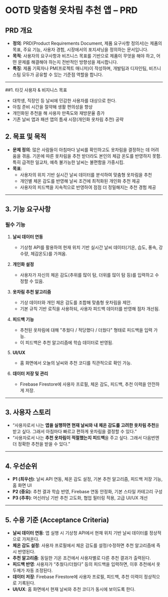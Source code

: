 # OOTD 맞춤형 옷차림 추천 앱 – PRD

## PRD 개요
- **정의**: PRD(Product Requirements Document, 제품 요구사항 정의서)는 제품의 목표, 주요 기능, 사용자 경험, 시장에서의 포지셔닝을 정의하는 문서입니다.  
- **목적**: 사용자의 요구사항과 비즈니스 목표를 기반으로 제품이 무엇을 해야 하고, 어떤 문제를 해결해야 하는지 전반적인 방향성을 제시합니다.  
- **특징**: 제품 기획자나 PM(프로젝트 매니저)이 작성하며, 개발팀과 디자인팀, 비즈니스팀 모두가 공유할 수 있는 기준점 역할을 합니다.

---
##1. 타깃 사용자 & 비지니스 목표
-	대학생, 직장인 등 날씨에 민감한 사용자를 대상으로 한다.
-	아침 준비 시간을 절약해 생활 편의성을 향상
-	개인화된 추천을 해 사용자 만족도와 재방문율 증가
-	기존 날씨 앱과 패션 앱의 틈새 시장(개인화 옷차림 추천) 공략

## 2. 목표 및 목적
- **문제 정의**: 많은 사람들이 아침마다 날씨를 확인하고도 옷차림을 결정하는 데 어려움을 겪음. 기온에 따른 옷차림을 추천 받더라도 본인의 체감 온도를 반영하지 못함. 특히 급격한 일교차, 예측 불가능한 날씨는 불편함을 가중시킴.  
- **목표**:  
  - 사용자의 위치 기반 실시간 날씨 데이터를 분석하여 맞춤형 옷차림을 추천  
  - 개인별 체온 감도를 반영해 날씨 조건에 최적화된 개인화 추천 제공  
  - 사용자의 피드백을 지속적으로 반영하여 점점 더 정밀해지는 추천 경험 제공  

---

## 3. 기능 요구사항
### 필수 기능
1. **날씨 데이터 연동**  
   - 기상청 API를 활용하여 현재 위치 기반 실시간 날씨 데이터(기온, 습도, 풍속, 강수량, 체감온도)를 가져옴.  

2. **개인화 설정**  
   - 사용자가 자신의 체온 감도(추위를 많이 탐, 더위를 많이 탐 등)를 입력하고 수정할 수 있음. 

3. **옷차림 추천 알고리즘**  
   - 기상 데이터와 개인 체온 감도를 조합해 맞춤형 옷차림을 제안.  
   - 기본 규칙 기반 로직을 사용하되, 사용자 피드백 데이터를 반영해 점차 개선됨.  

4. **피드백 기능**  
   - 추천된 옷차림에 대해 "추웠다 / 적당했다 / 더웠다" 형태로 피드백을 입력 가능.  
   - 이 피드백은 추천 알고리즘에 학습 데이터로 반영됨.  

5. **UI/UX**  
   - 홈 화면에서 오늘의 날씨와 추천 코디를 직관적으로 확인 가능.  

6. **데이터 저장 및 관리**  
   - Firebase Firestore에 사용자 프로필, 체온 감도, 피드백, 추천 이력을 안전하게 저장.  

---

## 3. 사용자 스토리
- “사용자로서 나는 **앱을 실행하면 현재 날씨와 내 체온 감도를 고려한 옷차림 추천**을 받고 싶다. 그래서 아침마다 빠르고 편하게 옷차림을 결정할 수 있다.”  
- “사용자로서 나는 **추천 옷차림이 적절했는지 피드백**을 주고 싶다. 그래서 다음번엔 더 정확한 추천을 받을 수 있다.”  

---	

## 4. 우선순위
- **P1 (최우선)**: 날씨 API 연동, 체온 감도 설정, 기본 추천 알고리즘, 피드백 저장 기능, 홈 화면 UI  
- **P2 (중요)**: 추천 결과 학습 반영, Firebase 연동 안정화, 기본 스타일 카테고리 구성  
- **P3 (추후)**: 머신러닝 기반 추천 고도화, 협업 필터링 적용, 고급 UI/UX 개선  

---

## 5. 수용 기준 (Acceptance Criteria)
- **날씨 데이터 연동**: 앱 실행 시 기상청 API에서 현재 위치 기반 날씨 데이터를 정상적으로 가져온다.  
- **체온 감도 설정**: 사용자 프로필에서 체온 감도를 설정/수정하면 추천 알고리즘에 즉시 반영된다.  
- **추천 알고리즘**: 동일한 기온 조건에서 사용자별로 다른 추천 결과가 출력된다.  
- **피드백 반영**: 사용자가 “추웠다/더웠다” 등의 피드백을 입력하면, 이후 추천에서 옷 두께가 자동 조정된다.  
- **데이터 저장**: Firebase Firestore에 사용자 프로필, 피드백, 추천 이력이 정상적으로 기록된다.  
- **UI/UX**: 홈 화면에서 현재 날씨와 추천 코디가 동시에 보이도록 한다.
